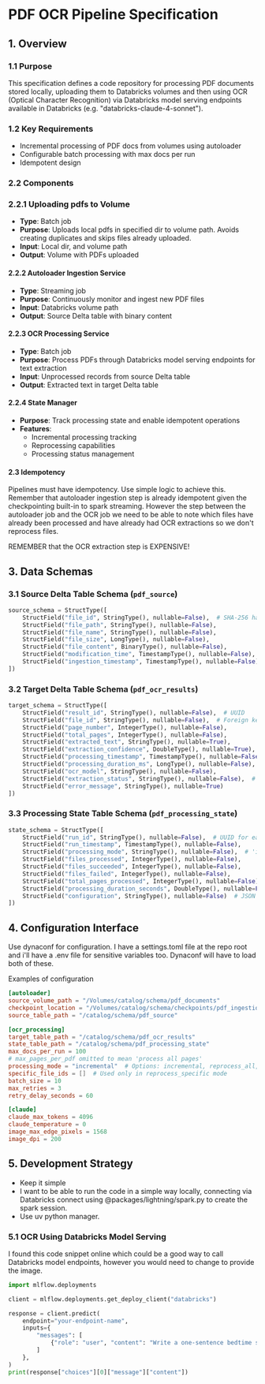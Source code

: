 # PDF OCR Pipeline Specification

## 1. Overview

### 1.1 Purpose
This specification defines a code repository for processing PDF documents stored locally, uploading them to Databricks volumes and then using OCR (Optical Character Recognition) via Databricks model serving endpoints available in Databricks (e.g. "databricks-claude-4-sonnet").

### 1.2 Key Requirements
- Incremental processing of PDF docs from volumes using autoloader
- Configurable batch processing with max docs per run
- Idempotent design

### 2.2 Components

### 2.2.1 Uploading pdfs to Volume
- **Type**: Batch job
- **Purpose**: Uploads local pdfs in specified dir to volume path. Avoids creating duplicates and skips files already uploaded.
- **Input**: Local dir, and volume path
- **Output**: Volume with PDFs uploaded

#### 2.2.2 Autoloader Ingestion Service
- **Type**: Streaming job
- **Purpose**: Continuously monitor and ingest new PDF files
- **Input**: Databricks volume path
- **Output**: Source Delta table with binary content

#### 2.2.3 OCR Processing Service
- **Type**: Batch job
- **Purpose**: Process PDFs through Databricks model serving endpoints for text extraction
- **Input**: Unprocessed records from source Delta table
- **Output**: Extracted text in target Delta table

#### 2.2.4 State Manager
- **Purpose**: Track processing state and enable idempotent operations
- **Features**: 
  - Incremental processing tracking
  - Reprocessing capabilities
  - Processing status management

#### 2.3 Idempotency
Pipelines must have idempotency. Use simple logic to achieve this. Remember that autoloader ingestion step is already idempotent given the checkpointing built-in to spark streaming. However the step between the autoloader job and the OCR job we need to be able to note which files have already been processed and have already had OCR extractions so we don't reprocess files. 

REMEMBER that the OCR extraction step is EXPENSIVE!

## 3. Data Schemas

### 3.1 Source Delta Table Schema (`pdf_source`)
```python
source_schema = StructType([
    StructField("file_id", StringType(), nullable=False),  # SHA-256 hash of file path
    StructField("file_path", StringType(), nullable=False),
    StructField("file_name", StringType(), nullable=False),
    StructField("file_size", LongType(), nullable=False),
    StructField("file_content", BinaryType(), nullable=False),
    StructField("modification_time", TimestampType(), nullable=False),
    StructField("ingestion_timestamp", TimestampType(), nullable=False),
])
```

### 3.2 Target Delta Table Schema (`pdf_ocr_results`)
```python
target_schema = StructType([
    StructField("result_id", StringType(), nullable=False),  # UUID
    StructField("file_id", StringType(), nullable=False),  # Foreign key to source table
    StructField("page_number", IntegerType(), nullable=False),
    StructField("total_pages", IntegerType(), nullable=False),
    StructField("extracted_text", StringType(), nullable=True),
    StructField("extraction_confidence", DoubleType(), nullable=True),
    StructField("processing_timestamp", TimestampType(), nullable=False),
    StructField("processing_duration_ms", LongType(), nullable=False),
    StructField("ocr_model", StringType(), nullable=False),
    StructField("extraction_status", StringType(), nullable=False),  # 'success', 'failed', 'partial'
    StructField("error_message", StringType(), nullable=True)
])
```

### 3.3 Processing State Table Schema (`pdf_processing_state`)
```python
state_schema = StructType([
    StructField("run_id", StringType(), nullable=False),  # UUID for each run
    StructField("run_timestamp", TimestampType(), nullable=False),
    StructField("processing_mode", StringType(), nullable=False),  # 'incremental', 'reprocess_all', 'reprocess_specific'
    StructField("files_processed", IntegerType(), nullable=False),
    StructField("files_succeeded", IntegerType(), nullable=False),
    StructField("files_failed", IntegerType(), nullable=False),
    StructField("total_pages_processed", IntegerType(), nullable=False),
    StructField("processing_duration_seconds", DoubleType(), nullable=False),
    StructField("configuration", StringType(), nullable=False)  # JSON string of run config
])
```

## 4. Configuration Interface
Use dynaconf for configuration. I have a settings.toml file at the repo root and i'll have a .env file for sensitive variables too. Dynaconf will have to load both of these.

Examples of configuration 
```toml
[autoloader]
source_volume_path = "/Volumes/catalog/schema/pdf_documents"
checkpoint_location = "/Volumes/catalog/schema/checkpoints/pdf_ingestion"
source_table_path = "/catalog/schema/pdf_source"

[ocr_processing]
target_table_path = "/catalog/schema/pdf_ocr_results"
state_table_path = "/catalog/schema/pdf_processing_state"
max_docs_per_run = 100
# max_pages_per_pdf omitted to mean 'process all pages'
processing_mode = "incremental"  # Options: incremental, reprocess_all, reprocess_specific
specific_file_ids = []  # Used only in reprocess_specific mode
batch_size = 10
max_retries = 3
retry_delay_seconds = 60

[claude]
claude_max_tokens = 4096
claude_temperature = 0
image_max_edge_pixels = 1568
image_dpi = 200
```

## 5. Development Strategy
- Keep it simple
- I want to be able to run the code in a simple way locally, connecting via Databricks connect using @packages/lightning/spark.py to create the spark session.
- Use uv python manager. 

### 5.1 OCR Using Databricks Model Serving
I found this code snippet online which could be a good way to call Databricks model endpoints, however you would need to change to provide the image.

```python
import mlflow.deployments

client = mlflow.deployments.get_deploy_client("databricks")

response = client.predict(
    endpoint="your-endpoint-name",
    inputs={
        "messages": [
            {"role": "user", "content": "Write a one-sentence bedtime story about a unicorn."}
        ]
    },
)
print(response["choices"][0]["message"]["content"])
```

